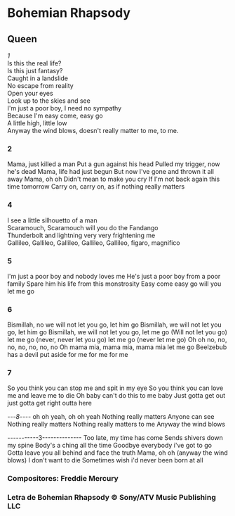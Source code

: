 # Bohemian Rhapsody
## Queen


*1*<br>
Is this the real life?<br>
Is this just fantasy?<br>
Caught in a landslide<br>
No escape from reality<br>
Open your eyes<br>
Look up to the skies and see<br>
I'm just a poor boy, I need no sympathy<br>
Because I'm easy come, easy go<br>
A little high, little low<br>
Anyway the wind blows, doesn't really matter to me, to me.<br>




### 2
Mama, just killed a man
Put a gun against his head
Pulled my trigger, now he's dead
Mama, life had just begun
But now I've gone and thrown it all away
Mama, oh oh
Didn't mean to make you cry
If I'm not back again this time tomorrow
Carry on, carry on, as if nothing really matters












### 4
I see a little silhouetto of a man<br>
Scaramouch, Scaramouch will you do the Fandango<br>
Thunderbolt and lightning very very frightening me<br>
Gallileo, Gallileo, Gallileo, Gallileo, Gallileo, figaro, magnifico<br>

### 5
I'm just a poor boy and nobody loves me
He's just a poor boy from a poor family
Spare him his life from this monstrosity
Easy come easy go will you let me go


### 6
Bismillah, no we will not let you go, let him go
Bismillah, we will not let you go, let him go
Bismillah, we will not let you go, let me go
(Will not let you go) let me go (never, never let you go) let me go (never let me go)
Oh oh no, no, no, no, no, no, no
Oh mama mia, mama mia, mama mia let me go
Beelzebub has a devil put aside for me for me for me


### 7
So you think you can stop me and spit in my eye
So you think you can love me and leave me to die
Oh baby can't do this to me baby
Just gotta get out just gotta get right outta here

---*8*----
oh oh yeah, oh oh yeah
Nothing really matters
Anyone can see
Nothing really matters
Nothing really matters to me
Anyway the wind blows







-----------3--------------
Too late, my time has come
Sends shivers down my spine
Body's a ching all the time
Goodbye everybody i've got to go
Gotta leave you all behind and face the truth
Mama, oh oh (anyway the wind blows)
I don't want to die
Sometimes wish i'd never been born at all


### Compositores: Freddie Mercury
### Letra de Bohemian Rhapsody © Sony/ATV Music Publishing LLC
